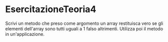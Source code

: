 # EsercitazioneTeoria4
Scrivi un metodo che preso come argomento un array restituisca vero se gli elementi dell'array sono tutti uguali a 1 falso altrimenti. Utilizza poi il metodo in un'applicazione.
